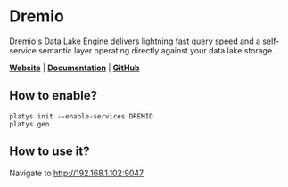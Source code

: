 # Dremio

Dremio's Data Lake Engine delivers lightning fast query speed and a self-service semantic layer operating directly against your data lake storage.

**[Website](https://www.dremio.com/)** | **[Documentation](https://docs.dremio.com/)** | **[GitHub](https://github.com/dremio/dremio-oss)**

## How to enable?

```
platys init --enable-services DREMIO
platys gen
```

## How to use it?

Navigate to <http://192.168.1.102:9047>